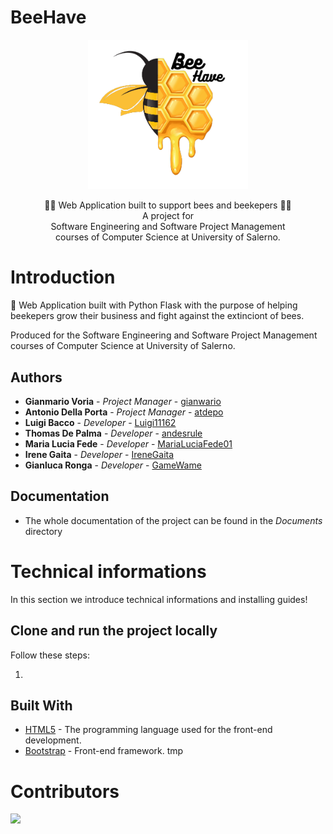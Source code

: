 # BeeHave

<p align = "center">
  <img src = "beehave-logo.png" width = "256" heigth = "256">
</p>

<p align = "center">
  🐝🌼 Web Application built to support bees and beekepers 🌼🐝
  <br>
  A project for
  <br>
  Software Engineering and Software Project Management 
  <br>
  courses of Computer Science at University of Salerno.
</p>


# Introduction

🐝 Web Application built with Python Flask with the purpose of helping beekepers grow their business and fight against the extinciont of bees. 

Produced for the Software Engineering and Software Project Management courses of Computer Science at University of Salerno.

## Authors

* **Gianmario Voria**       - *Project Manager*         - [gianwario](https://github.com/gianwario)
* **Antonio Della Porta**   - *Project Manager*         - [atdepo](https://github.com/atdepo)
* **Luigi Bacco**      - *Developer*         - [Luigi11162](https://github.com/Luigi11162)
* **Thomas De Palma**      - *Developer*         - [andesrule](https://github.com/andesrule)
* **Maria Lucia Fede**         - *Developer*         - [MariaLuciaFede01](https://github.com/MariaLuciaFede01)
* **Irene Gaita**       - *Developer*         - [IreneGaita](https://github.com/IreneGaita)
* **Gianluca Ronga**        - *Developer*         - [GameWame](https://github.com/GameWame)

## Documentation

* The whole documentation of the project can be found in the *Documents* directory


# Technical informations

In this section we introduce technical informations and installing guides!

## Clone and run the project locally

Follow these steps:

1. 

## Built With

* [HTML5](https://www.w3schools.com/html/default.asp) - The programming language used for the front-end development.
* [Bootstrap](https://getboostrap.com/) - Front-end framework.
tmp

# Contributors

<a href="https://github.com/gianwario/beehave/graphs/contributors">
  <img src="https://contrib.rocks/image?repo=gianwario/beehave" />
</a>

